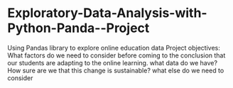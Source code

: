 # Exploratory-Data-Analysis-with-Python-Panda--Project
Using Pandas library to explore online education data
 Project objectives:
 What factors do we need to consider before coming to the conclusion that our students are adapting to the online learning. what data do we have? 
How sure are we that this change is sustainable? what else do we need to consider
